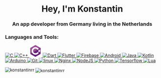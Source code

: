 
<h1 align="center">Hey, I'm Konstantin</h1>
<h3 align="center">An app developer from Germany living in the Netherlands</h3>

<h3 align="left">Languages and Tools:</h3>
<p align="left">
  <a href="https://www.cprogramming.com/" target="_blank">
      <img src="https://raw.githubusercontent.com/KonstantinRr/devicon/master/icons/c/c-original.svg" alt="C" width="40" height="40" />
  </a>
  <a href="https://www.cplusplus.com/" target="_blank">
      <img src="https://github.com/KonstantinRr/devicon/blob/master/icons/cplusplus/cplusplus-original.svg" alt="C++" width="40" height="40" />
  </a>
  <a href="https://dotnet.microsoft.com/apps/aspnet/web-apps" target="_blank">
      <img src="https://raw.githubusercontent.com/devicons/devicon/master/icons/csharp/csharp-original.svg" alt="C#" width="40" height="40" />
  </a>
  <a href="https://dart.dev" target="_blank">
      <img src="https://raw.githubusercontent.com/KonstantinRr/devicon/master/icons/dart/dart-original.svg" alt="Dart" width="40" height="40" />
  </a>
  <a href="https://flutter.dev" target="_blank">
      <img src="https://raw.githubusercontent.com/KonstantinRr/devicon/master/icons/flutter/flutter-original.svg" alt="Flutter" width="40" height="40" />
  </a>
  <a href="https://firebase.google.com/" target="_blank">
      <img src="https://www.vectorlogo.zone/logos/firebase/firebase-icon.svg" alt="Firebase" width="40" height="40" />
  </a>
  <a href="https://developer.android.com" target="_blank">
        <img src="https://raw.githubusercontent.com/KonstantinRr/devicon/master/icons/android/android-original.svg" alt="Android" width="40" height="40" />
  </a>
  <a href="https://www.java.com" target="_blank">
      <img src="https://github.com/KonstantinRr/devicon/blob/master/icons/java/java-original.svg" alt="Java" width="40" height="40" />
  </a>
  <a href="https://kotlinlang.org" target="_blank">
      <img src="https://raw.githubusercontent.com/KonstantinRr/devicon/master/icons/kotlin/kotlin-original.svg" alt="Kotlin" width="40" height="40" />
  </a>
  <a href="https://www.arduino.cc/" target="_blank">
      <img src="https://cdn.worldvectorlogo.com/logos/arduino-1.svg" alt="Arduino" width="40" height="40" />
  </a>
  <a href="https://git-scm.com/" target="_blank">
      <img src="https://raw.githubusercontent.com/KonstantinRr/devicon/master/icons/git/git-original.svg" alt="Git" width="40" height="40" />
  </a>
  <a href="https://www.linux.org/" target="_blank">
      <img src="https://raw.githubusercontent.com/KonstantinRr/devicon/master/icons/linux/linux-original.svg" alt="linux" width="40" height="40" />
  </a>
  <a href="https://www.nginx.com" target="_blank">
      <img src="https://raw.githubusercontent.com/KonstantinRr/devicon/master/icons/nginx/nginx-original.svg" alt="Nginx" width="40" height="40" />
  </a>
  <a href="https://nodejs.org" target="_blank">
      <img src="https://raw.githubusercontent.com/KonstantinRr/devicon/master/icons/nodejs/nodejs-original.svg" alt="NodeJS" width="40" height="40" />
  </a>
  <a href="https://www.python.org" target="_blank">
      <img src="https://raw.githubusercontent.com/KonstantinRr/devicon/master/icons/python/python-original.svg" alt="Python" width="40" height="40" />
  </a>
  <a href="https://www.tensorflow.org" target="_blank">
      <img src="https://www.vectorlogo.zone/logos/tensorflow/tensorflow-icon.svg" alt="Tensorflow" width="40" height="40" />
  </a>
  <a href="https://www.lua.org" target="_blank">
      <img src="https://raw.githubusercontent.com/KonstantinRr/devicon/master/icons/lua/lua-original.svg" alt="Lua" width="40" height="40" />
  </a>
</p>


<p><img align="left" src="https://github-readme-stats.vercel.app/api/top-langs?username=konstantinrr&show_icons=true&locale=en&layout=compact" alt="konstantinrr" /></p>

<p>&nbsp;<img align="center" src="https://github-readme-stats.vercel.app/api?username=konstantinrr&show_icons=true&locale=en" alt="konstantinrr" /></p>

